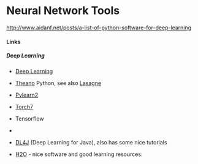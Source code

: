 # Neural Network Tools

http://www.aidanf.net/posts/a-list-of-python-software-for-deep-learning


#### Links

##### Deep Learning

- [Deep Learning](http://deeplearning.net)

- [Theano](http://deeplearning.net/software/theano/) Python, see also [Lasagne](https://github.com/Lasagne/Lasagne)
- [Pylearn2](http://deeplearning.net/software/pylearn2/)

- [Torch7](http://torch.ch)
- Tensorflow
- 

- [DL4J](http://deeplearning4j.org) (Deep Learning for Java), also has some nice tutorials

- [H2O](http://h2o.ai/product/deep-learning/) - nice software and good learning resources.

